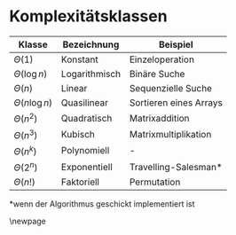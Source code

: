 # Komplexitätsklassen

Klasse | Bezeichnung | Beispiel
-- | -- | --
$\Theta(1)$ |Konstant|Einzeloperation
$\Theta(\log n)$ |Logarithmisch|Binäre Suche
$\Theta(n)$ |Linear|Sequenzielle Suche
$\Theta(n \log n)$ |Quasilinear|Sortieren eines Arrays
$\Theta(n^2)$ |Quadratisch|Matrixaddition
$\Theta(n^3)$ |Kubisch|Matrixmultiplikation
$\Theta(n^k)$ |Polynomiell|-
$\Theta(2^n)$ |Exponentiell |Travelling-Salesman*
$\Theta(n!)$ |Faktoriell|Permutation

*wenn der Algorithmus geschickt implementiert ist

\newpage
